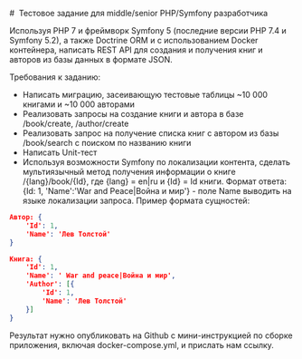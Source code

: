#  Тестовое задание для middle/senior PHP/Symfony разработчика

Используя PHP 7 и фреймворк Symfony 5 (последние версии PHP 7.4 и Symfony 5.2), а также Doctrine ORM и 
с использованием Docker контейнера, написать REST API для создания и получения книг и авторов из базы данных в формате JSON. 

Требования к заданию:
- Написать миграцию, засеивающую тестовые таблицы ~10 000 книгами и ~10 000 авторами
- Реализовать запросы на создание книги и автора в базе /book/create, /author/create
- Реализовать запрос на получение списка книг с автором из базы /book/search c поиском по названию книги
- Написать Unit-тест
- Используя возможности Symfony по локализации контента, сделать мультиязычный метод получения информации о книге /{lang}/book/{Id},
     где {lang} = en|ru и {Id} = Id книги. Формат ответа: {Id: 1, 'Name':'War and Peace|Война и мир'} -
      поле Name выводить на языке локализации запроса.
Пример формата сущностей:
```json
Автор: {
    'Id': 1,
    'Name': 'Лев Толстой'
}

Книга: {
    'Id': 1,
    'Name': ' War and peace|Война и мир',
    'Author': [{
        'Id': 1,
        'Name': 'Лев Толстой'
    }]
}
```

Результат нужно опубликовать на Github с мини-инструкцией по сборке приложения, включая docker-compose.yml, и прислать нам ссылку.
